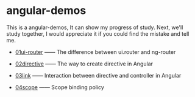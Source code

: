 # angular-demos
This is a angular-demos, It can show my progress of study. Next, we'll study together, I would appreciate it if you could find the mistake and tell me.

- [01ui-router](https://github.com/flyingpig2016/angular-demos/tree/master/01ui-router) —— The difference between ui.router and ng-router

- [02directive](https://github.com/flyingpig2016/angular-demos/tree/master/02directive) —— The way to create directive in Angular

- [03link](https://github.com/flyingpig2016/angular-demos/tree/master/03link) —— Interaction between directive and controller in Angular

- [04scope](https://github.com/flyingpig2016/angular-demos/tree/master/04scope) —— Scope binding policy
